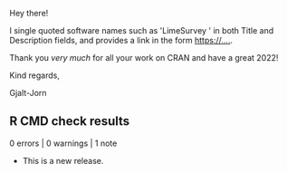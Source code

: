 Hey there!

I single quoted software names such as 'LimeSurvey ' in both Title and Description fields, and provides a link in the form <https://....>.

Thank you *very much* for all your work on CRAN and have a great 2022!

Kind regards,

Gjalt-Jorn


## R CMD check results

0 errors | 0 warnings | 1 note

* This is a new release.
